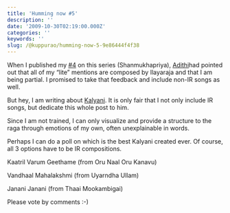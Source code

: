 ```yaml
---
title: 'Humming now #5'
description: ''
date: '2009-10-30T02:19:00.000Z'
categories: ''
keywords: ''
slug: /@kuppurao/humming-now-5-9e86444f4f38
---
```


When I published my [#4](http://kuppurao.com/blog/2009/09/humming-now-4/ "Humming now #4") on this series (Shanmukhapriya), [Adithi](http://adithikoushik.blogspot.com/)had pointed out that all of my “lite” mentions are composed by Ilayaraja and that I am being partial. I promised to take that feedback and include non-IR songs as well.

But hey, I am writing about [Kalyani](http://www.karnatik.com/ragask.shtml#kalyANi). It is only fair that I not only include IR songs, but dedicate this whole post to him.

Since I am not trained, I can only visualize and provide a structure to the raga through emotions of my own, often unexplainable in words.

Perhaps I can do a poll on which is the best Kalyani created ever. Of course, all 3 options have to be IR compositions.

Kaatril Varum Geethame (from Oru Naal Oru Kanavu)

Vandhaal Mahalakshmi (from Uyarndha Ullam)

Janani Janani (from Thaai Mookambigai)

Please vote by comments :-)